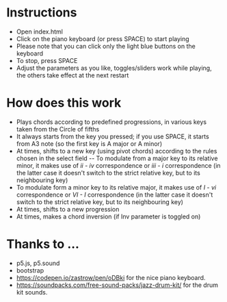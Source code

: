 # Instructions
- Open index.html
- Click on the piano keyboard (or press SPACE) to start playing
- Please note that you can click only the light blue buttons on the keyboard
- To stop, press SPACE
- Adjust the parameters as you like, toggles/sliders work while playing, the others take effect at the next restart
# How does this work
- Plays chords according to predefined progressions, in various keys taken from the Circle of fifths
- It always starts from the key you pressed; if you use SPACE, it starts from A3 note (so the first key is A major or A minor)
- At times, shifts to a new key (using pivot chords) according to the rules chosen in the select field
-- To modulate from a major key to its relative minor, it makes use of *ii - iv* correspondence or *iii - i* correspondence (in the latter case it doesn't switch to the strict relative key, but to its neighbouring key)
- To modulate form a minor key to its relative major, it makes use of *I - vi* correspondence or *VI - I* correspondence (in the latter case it doesn't switch to the strict relative key, but to its neighbouring key)
- At times, shifts to a new progression
- At times, makes a chord inversion (if Inv parameter is toggled on)
# Thanks to ...
- p5.js, p5.sound
- bootstrap
- https://codepen.io/zastrow/pen/oDBki for the nice piano keyboard.
- https://soundpacks.com/free-sound-packs/jazz-drum-kit/ for the drum kit sounds.